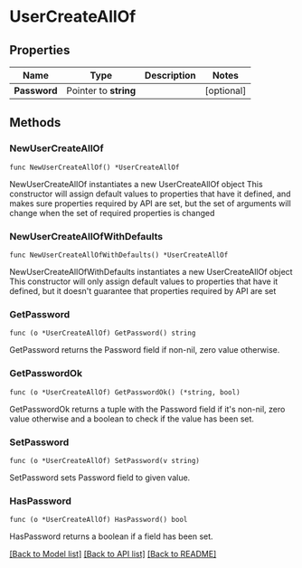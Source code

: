 # UserCreateAllOf

## Properties

Name | Type | Description | Notes
------------ | ------------- | ------------- | -------------
**Password** | Pointer to **string** |  | [optional] 

## Methods

### NewUserCreateAllOf

`func NewUserCreateAllOf() *UserCreateAllOf`

NewUserCreateAllOf instantiates a new UserCreateAllOf object
This constructor will assign default values to properties that have it defined,
and makes sure properties required by API are set, but the set of arguments
will change when the set of required properties is changed

### NewUserCreateAllOfWithDefaults

`func NewUserCreateAllOfWithDefaults() *UserCreateAllOf`

NewUserCreateAllOfWithDefaults instantiates a new UserCreateAllOf object
This constructor will only assign default values to properties that have it defined,
but it doesn't guarantee that properties required by API are set

### GetPassword

`func (o *UserCreateAllOf) GetPassword() string`

GetPassword returns the Password field if non-nil, zero value otherwise.

### GetPasswordOk

`func (o *UserCreateAllOf) GetPasswordOk() (*string, bool)`

GetPasswordOk returns a tuple with the Password field if it's non-nil, zero value otherwise
and a boolean to check if the value has been set.

### SetPassword

`func (o *UserCreateAllOf) SetPassword(v string)`

SetPassword sets Password field to given value.

### HasPassword

`func (o *UserCreateAllOf) HasPassword() bool`

HasPassword returns a boolean if a field has been set.


[[Back to Model list]](../README.md#documentation-for-models) [[Back to API list]](../README.md#documentation-for-api-endpoints) [[Back to README]](../README.md)


